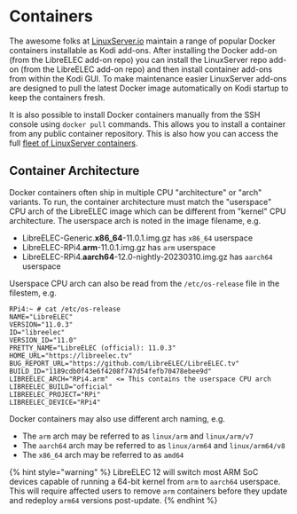 # Containers

The awesome folks at [LinuxServer.io](https://linuxserver.io) maintain a range of popular Docker containers installable as Kodi add-ons. After installing the Docker add-on (from the LibreELEC add-on repo) you can install the LinuxServer repo add-on (from the LibreELEC add-on repo) and then install container add-ons from within the Kodi GUI. To make maintenance easier LinuxServer add-ons are designed to pull the latest Docker image automatically on Kodi startup to keep the containers fresh.

It is also possible to install Docker containers manually from the SSH console using `docker pull` commands. This allows you to install a container from any public container repository. This is also how you can access the full [fleet of LinuxServer containers](https://fleet.linuxserver.io).

## Container Architecture

Docker containers often ship in multiple CPU "architecture" or "arch" variants. To run, the container architecture must match the "userspace" CPU arch of the LibreELEC image which can be different from "kernel" CPU architecture. The userspace arch is noted in the image filename, e.g.

* LibreELEC-Generic.**x86\_64**-11.0.1.img.gz has `x86_64` userspace
* LibreELEC-RPi4.**arm**-11.0.1.img.gz has `arm` userspace
* LibreELEC-RPi4.**aarch64**-12.0-nightly-20230310.img.gz has `aarch64` userspace

Userspace CPU arch can also be read from the `/etc/os-release` file in the filestem, e.g.

```
RPi4:~ # cat /etc/os-release 
NAME="LibreELEC"
VERSION="11.0.3"
ID="libreelec"
VERSION_ID="11.0"
PRETTY_NAME="LibreELEC (official): 11.0.3"
HOME_URL="https://libreelec.tv"
BUG_REPORT_URL="https://github.com/LibreELEC/LibreELEC.tv"
BUILD_ID="1189cdb0f43e6f4208f747d54fefb70478ebee9d"
LIBREELEC_ARCH="RPi4.arm"  <= This contains the userspace CPU arch
LIBREELEC_BUILD="official"
LIBREELEC_PROJECT="RPi"
LIBREELEC_DEVICE="RPi4"
```

Docker containers may also use different arch naming, e.g.

* The `arm` arch may be referred to as `linux/arm` and `linux/arm/v7`&#x20;
* The `aarch64` arch may be referred to as `linux/arm64` and `linux/arm64/v8`
* The `x86_64` arch may be referred to as `amd64`&#x20;

{% hint style="warning" %}
LibreELEC 12 will switch most ARM SoC devices capable of running a 64-bit kernel from `arm` to `aarch64` userspace. This will require affected users to remove `arm` containers before they update and redeploy `arm64` versions post-update.
{% endhint %}
